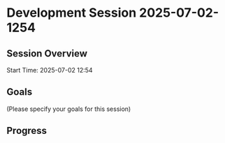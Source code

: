 # Development Session 2025-07-02-1254

## Session Overview
Start Time: 2025-07-02 12:54

## Goals
(Please specify your goals for this session)

## Progress
